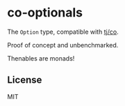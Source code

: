 # co-optionals

The `Option` type, compatible with [tj/co](https://github.com/tj/co).

Proof of concept and unbenchmarked.

Thenables are monads!

## License

MIT
